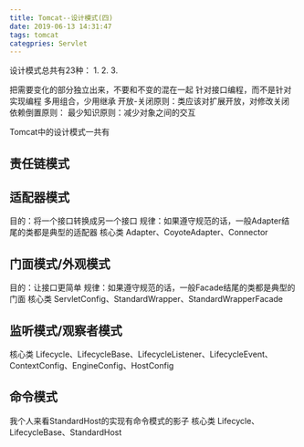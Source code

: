```yaml
---
title: Tomcat--设计模式(四)
date: 2019-06-13 14:31:47
tags: tomcat
categpries: Servlet
---
```

设计模式总共有23种：
1. 
2. 
3. 

把需要变化的部分独立出来，不要和不变的混在一起
针对接口编程，而不是针对实现编程
多用组合，少用继承
开放-关闭原则：类应该对扩展开放，对修改关闭
依赖倒置原则：
最少知识原则：减少对象之间的交互

Tomcat中的设计模式一共有

## 责任链模式



## 适配器模式
目的：将一个接口转换成另一个接口
规律：如果遵守规范的话，一般Adapter结尾的类都是典型的适配器
核心类 Adapter、CoyoteAdapter、Connector

## 门面模式/外观模式
目的：让接口更简单
规律：如果遵守规范的话，一般Facade结尾的类都是典型的门面
核心类 ServletConfig、StandardWrapper、StandardWrapperFacade

## 监听模式/观察者模式

核心类 Lifecycle、LifecycleBase、LifecycleListener、LifecycleEvent、ContextConfig、EngineConfig、HostConfig

## 命令模式
我个人来看StandardHost的实现有命令模式的影子
核心类 Lifecycle、LifecycleBase、StandardHost


